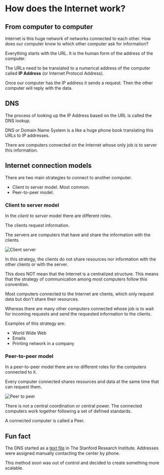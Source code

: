 # How does the Internet work?

## From computer to computer

Internet is this huge network of networks connected to each other. How does our computer know to which other computer ask for information?

Everything starts with the URL. It is the human form of the address of the computer.

The URLs need to be translated to a numerical address of the computer called **IP Address** (or Internet Protocol Address).

Once our computer has the IP address it sends a request. Then the other computer will reply with the data.

## DNS

The process of looking up the IP Address based on the URL is called the DNS lookup.

DNS or Domain Name System is a like a huge phone book translating this URLs to IP addresses.

There are computers connected on the Internet whose only job is to server this information.

<!-- 1. Browser DNS cache 2. OS cache 3. Call DNS server which local router/ ISP router -->

## Internet connection models

There are two main strategies to connect to another computer.

* Client to server model. Most common.
* Peer-to-peer model.

### Client to server model

In the *client to server* model there are different roles.

The clients request information.

The servers are computers that have and share the information with the clients.

![Client server](https://upload.wikimedia.org/wikipedia/commons/f/fb/Server-based-network.svg)

In this strategy, the clients do not share resources nor information with the other clients or with the server.

This does NOT mean that the Internet is a centralized structure. This means that the strategy of communication among most computers follow this convention.

Most computers connected to the Internet are clients, which only request data but don't share their resources.

Whereas there are many other computers connected whose job is to wait for incoming requests and send the requested information to the clients.

Examples of this strategy are:

* World Wide Web
* Emails
* Printing network in a company

### Peer-to-peer model

In a peer-to-peer model there are no different roles for the computers connected to it.

Every computer connected shares resources and data at the same time that can request them.

![Peer to peer](https://upload.wikimedia.org/wikipedia/commons/3/3f/P2P-network.svg)

There is not a central coordination or central power. The connected computers work together following a set of defined standards.

A connected computer is called a Peer.

## Fun fact

The DNS started as a [text file](https://en.wikipedia.org/wiki/Domain_Name_System#History) in The Stanford Research Institute. Addresses were assigned manually contacting the center by phone.

This method soon was out of control and decided to create something more scalable.